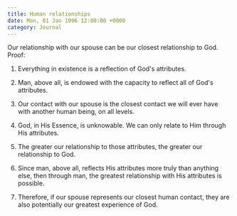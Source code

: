 ```yaml
---
title: Human relationships
date: Mon, 01 Jan 1996 12:00:00 +0000
category: Journal
---
```


Our relationship with our spouse can be our closest relationship to God.
Proof:

1. Everything in existence is a reflection of God's attributes.

1. Man, above all, is endowed with the capacity to reflect all of God's
attributes.

1. Our contact with our spouse is the closest contact we will ever have
with another human being, on all levels.

1. God, in His Essence, is unknowable.  We can only relate to Him
through His attributes.

1. The greater our relationship to those attributes, the greater our
relationship to God.

1. Since man, above all, reflects His attributes more truly than
anything else, then through man, the greatest relationship with His
attributes is possible.

1. Therefore, if our spouse represents our closest human contact, they
are also potentially our greatest experience of God.


